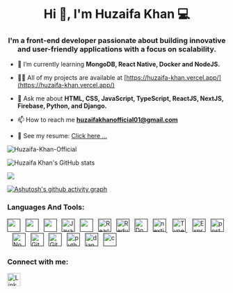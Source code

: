 <h1 align="center">Hi 👋, I'm Huzaifa Khan ‍💻 </h1>
<h3 align="center">I'm a front-end developer passionate about building innovative and user-friendly applications with a focus on scalability.</h3>

- 🌱 I’m currently learning **MongoDB, React Native, Docker and NodeJS.**

- 👨‍💻 All of my projects are available at [https://huzaifa-khan.vercel.app/](https://huzaifa-khan.vercel.app/)

- 💬 Ask me about **HTML, CSS, JavaScript, TypeScript, ReactJS, NextJS, Firebase, Python, and Django.**

- 📫 How to reach me **huzaifakhanofficial01@gmail.com**

- 📝 See my resume: <a href="https://drive.google.com/file/d/1i3Q-8O29luZ2ktWEfNWEleV7KZVrBFdc/view?usp=sharing" target="_blank">Click here ...</a>
  
<p align="left"> <img src="https://komarev.com/ghpvc/?username=Huzaifa-Khan-Official&label=Profile%20views&color=0e75b6&style=flat" alt="Huzaifa-Khan-Official" /> </p>

![Huzaifa Khan's GitHub stats](https://github-readme-stats.vercel.app/api?username=Huzaifa-Khan-Official&show_icons=true&bg_color=00000000)
<p><img align="center" src="http://github-readme-streak-stats.herokuapp.com?user=Huzaifa-Khan-Official&theme=dark&background=000000"/></p>

[![Ashutosh's github activity graph](https://github-readme-activity-graph.vercel.app/graph?username=huzaifa-khan-official&bg_color=000000&color=00ffee&line=ffffff&point=0008ff&area=true&hide_border=true)](https://github.com/ashutosh00710/github-readme-activity-graph)

### Languages And Tools:

<a href="" title="HTML" target="_blank" rel="noreferrer"><img src="https://www.vectorlogo.zone/logos/w3_html5/w3_html5-icon.svg" alt="" width="30" height="30"/></a>&nbsp;&nbsp;
<a href="" title="CSS" target="_blank" rel="noreferrer"><img src="https://www.vectorlogo.zone/logos/w3_css/w3_css-icon.svg" alt="" width="30" height="30"/></a>&nbsp;&nbsp;
<a href="" title="BOOTSTRAP" target="_blank" rel="noreferrer"><img src="https://www.vectorlogo.zone/logos/getbootstrap/getbootstrap-icon.svg" alt="" width="30" height="30"/></a>&nbsp;&nbsp;
<a href="" target="_blank" title="JavaScript" rel="noreferrer"><img src="https://www.freepnglogos.com/uploads/javascript-png/javascript-vector-logo-yellow-png-transparent-javascript-vector-12.png" alt="JavaScript" width="30" height="30"/></a>&nbsp;&nbsp;
<a href="" title="FIREBASE" target="_blank" rel="noreferrer"><img src="https://www.vectorlogo.zone/logos/firebase/firebase-icon.svg" alt="" width="30" height="30"/></a>&nbsp;&nbsp;
<a href="" target="_blank" title="ReactJS" rel="noreferrer"><img src="https://www.vectorlogo.zone/logos/reactjs/reactjs-icon.svg" alt="ReactJS" width="30" height="30"/></a>&nbsp;&nbsp;
<a href="" target="_blank" title="Redux" rel="noreferrer"><img src="https://www.vectorlogo.zone/logos/js_redux/js_redux-icon.svg" alt="Redux" width="30" height="30"/></a>&nbsp;&nbsp;
<a href="" target="_blank" title="Docker" rel="noreferrer"><img src="https://www.vectorlogo.zone/logos/docker/docker-icon.svg" alt="Docker" width="30" height="30"/></a>&nbsp;&nbsp;
<a href="" title="NextJs" target="_blank" rel="noreferrer"><img src="https://cdn.worldvectorlogo.com/logos/nextjs-2.svg" alt="nextjs" width="30" height="30"/> </a>&nbsp;&nbsp;
<a href="" title="TypeScript" target="_blank" rel="noreferrer"><img src="https://www.vectorlogo.zone/logos/typescriptlang/typescriptlang-icon.svg" alt="TypeScript" width="30" height="30"/> </a>&nbsp;&nbsp;
<a href="" target="_blank" title="ExpressJs" rel="noreferrer"><img src="https://ajeetchaulagain.com/static/7cb4af597964b0911fe71cb2f8148d64/87351/express-js.png" alt="ExpressJS" width="30" height="30"/></a>&nbsp;&nbsp;
<a href="" title="Postman" target="_blank" rel="noreferrer"><img src="https://www.vectorlogo.zone/logos/getpostman/getpostman-icon.svg" alt="postman" width="30" height="30"/></a>&nbsp;&nbsp;
<a href="" target="_blank" title="Node.js" rel="noreferrer"><img src="https://www.vectorlogo.zone/logos/nodejs/nodejs-icon.svg" alt="Node.js" width="30" height="30"/></a>&nbsp;&nbsp;
<a href="" target="_blank" title="Git" rel="noreferrer"><img src="https://www.vectorlogo.zone/logos/git-scm/git-scm-icon.svg" alt="Git" width="30" height="30"/></a>&nbsp;&nbsp;
<a href="" target="_blank" title="GitHub" rel="noreferrer"><img src="https://www.vectorlogo.zone/logos/github/github-tile.svg" alt="GitHub" width="30" height="30"/></a>&nbsp;&nbsp;
<a href="" title="PYTHON" target="_blank" rel="noreferrer"><img src="https://www.vectorlogo.zone/logos/python/python-icon.svg" alt="python" width="30" height="30"/></a>&nbsp;&nbsp;
<a href="" title="DJANGO" target="_blank" rel="noreferrer"><img src="https://www.vectorlogo.zone/logos/djangoproject/djangoproject-icon.svg" alt="django" width="30" height="30"/></a>&nbsp;&nbsp;
<a href="" title="C" target="_blank" rel="noreferrer"><img src="https://www.vectorlogo.zone/logos/open-std_c/open-std_c-icon~alt.svg" alt="c" width="30" height="30"/></a>&nbsp;&nbsp;


<h3>Connect with me:</h3>

<a href="https://www.linkedin.com/in/huzaifa-khan-officia/" title="Huzaifa Khan" target="_blank" rel="noreferrer"><img src="https://www.vectorlogo.zone/logos/linkedin/linkedin-tile.svg" alt="LinkedIn" width="30" height="30"/></a>&nbsp;&nbsp;
